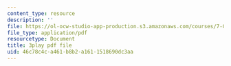 ```yaml
---
content_type: resource
description: ''
file: https://ol-ocw-studio-app-production.s3.amazonaws.com/courses/7-012-introduction-to-biology-fall-2004/46c78c4ca461b8b2a1611518690dc3aa_rWG1hLvoP-U.pdf
file_type: application/pdf
resourcetype: Document
title: 3play pdf file
uid: 46c78c4c-a461-b8b2-a161-1518690dc3aa
---
```

